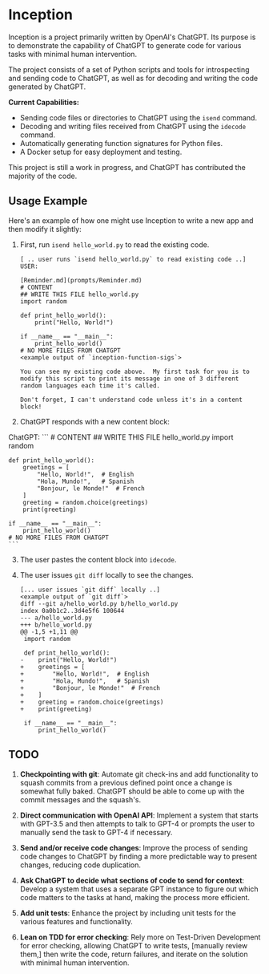 # Inception

Inception is a project primarily written by OpenAI's ChatGPT. Its purpose is to demonstrate the capability of ChatGPT to generate code for various tasks with minimal human intervention.

The project consists of a set of Python scripts and tools for introspecting and sending code to ChatGPT, as well as for decoding and writing the code generated by ChatGPT.

**Current Capabilities:**
- Sending code files or directories to ChatGPT using the `isend` command.
- Decoding and writing files received from ChatGPT using the `idecode` command.
- Automatically generating function signatures for Python files.
- A Docker setup for easy deployment and testing.

This project is still a work in progress, and ChatGPT has contributed the majority of the code.

## Usage Example

Here's an example of how one might use Inception to write a new app and then modify it slightly:

1. First, run `isend hello_world.py` to read the existing code.

    ```
    [ .. user runs `isend hello_world.py` to read existing code ..]
    USER:

    [Reminder.md](prompts/Reminder.md)
    # CONTENT
    ## WRITE THIS FILE hello_world.py
    import random

    def print_hello_world():
        print("Hello, World!")

    if __name__ == "__main__":
        print_hello_world()
    # NO MORE FILES FROM CHATGPT
    <example output of `inception-function-sigs`>

    You can see my existing code above.  My first task for you is to modify this script to print its message in one of 3 different random languages each time it's called.

    Don't forget, I can't understand code unless it's in a content block!
    ```

2. ChatGPT responds with a new content block:

ChatGPT:
    ```
    # CONTENT
    ## WRITE THIS FILE hello_world.py
    import random

    def print_hello_world():
        greetings = [
            "Hello, World!",  # English
            "Hola, Mundo!",   # Spanish
            "Bonjour, le Monde!"  # French
        ]
        greeting = random.choice(greetings)
        print(greeting)

    if __name__ == "__main__":
        print_hello_world()
    # NO MORE FILES FROM CHATGPT
    ```

3. The user pastes the content block into `idecode`.

4. The user issues `git diff` locally to see the changes.

    ```
    [... user issues `git diff` locally ..]
    <example output of `git diff`>
    diff --git a/hello_world.py b/hello_world.py
    index 0a0b1c2..3d4e5f6 100644
    --- a/hello_world.py
    +++ b/hello_world.py
    @@ -1,5 +1,11 @@
     import random

     def print_hello_world():
    -    print("Hello, World!")
    +    greetings = [
    +        "Hello, World!",  # English
    +        "Hola, Mundo!",   # Spanish
    +        "Bonjour, le Monde!"  # French
    +    ]
    +    greeting = random.choice(greetings)
    +    print(greeting)

     if __name__ == "__main__":
         print_hello_world()
    ```

## TODO

1. **Checkpointing with git**: Automate git check-ins and add functionality to squash commits from a previous defined point once a change is somewhat fully baked. ChatGPT should be able to come up with the commit messages and the squash's.

2. **Direct communication with OpenAI API**: Implement a system that starts with GPT-3.5 and then attempts to talk to GPT-4 or prompts the user to manually send the task to GPT-4 if necessary.

3. **Send and/or receive code changes**: Improve the process of sending code changes to ChatGPT by finding a more predictable way to present changes, reducing code duplication.

4. **Ask ChatGPT to decide what sections of code to send for context**: Develop a system that uses a separate GPT instance to figure out which code matters to the tasks at hand, making the process more efficient.

5. **Add unit tests**: Enhance the project by including unit tests for the various features and functionality.

6. **Lean on TDD for error checking**: Rely more on Test-Driven Development for error checking, allowing ChatGPT to write tests, [manually review them,] then write the code, return failures, and iterate on the solution with minimal human intervention.
